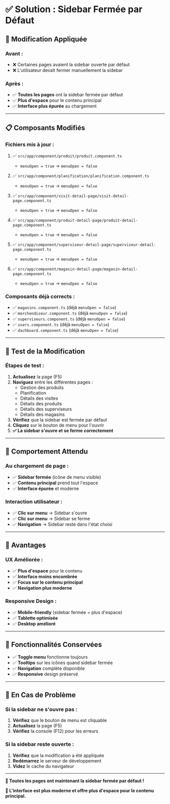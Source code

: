 # ✅ Solution : Sidebar Fermée par Défaut

## 🔧 **Modification Appliquée**

### **Avant :**
- ❌ Certaines pages avaient la sidebar ouverte par défaut
- ❌ L'utilisateur devait fermer manuellement la sidebar

### **Après :**
- ✅ **Toutes les pages** ont la sidebar fermée par défaut
- ✅ **Plus d'espace** pour le contenu principal
- ✅ **Interface plus épurée** au chargement

---

## 📋 **Composants Modifiés**

### **Fichiers mis à jour :**

1. ✅ `src/app/component/produit/produit.component.ts`
   - `menuOpen = true` → `menuOpen = false`

2. ✅ `src/app/component/planification/planification.component.ts`
   - `menuOpen = true` → `menuOpen = false`

3. ✅ `src/app/component/visit-detail-page/visit-detail-page.component.ts`
   - `menuOpen = true` → `menuOpen = false`

4. ✅ `src/app/component/produit-detail-page/produit-detail-page.component.ts`
   - `menuOpen = true` → `menuOpen = false`

5. ✅ `src/app/component/superviseur-detail-page/superviseur-detail-page.component.ts`
   - `menuOpen = true` → `menuOpen = false`

6. ✅ `src/app/component/magasin-detail-page/magasin-detail-page.component.ts`
   - `menuOpen = true` → `menuOpen = false`

### **Composants déjà corrects :**
- ✅ `magasins.component.ts` (déjà `menuOpen = false`)
- ✅ `merchendiseur.component.ts` (déjà `menuOpen = false`)
- ✅ `superviseurs.component.ts` (déjà `menuOpen = false`)
- ✅ `users.component.ts` (déjà `menuOpen = false`)
- ✅ `dachboard.component.ts` (déjà `menuOpen = false`)

---

## 🧪 **Test de la Modification**

### **Étapes de test :**

1. **Actualisez** la page (F5)
2. **Naviguez** entre les différentes pages :
   - Gestion des produits
   - Planification
   - Détails des visites
   - Détails des produits
   - Détails des superviseurs
   - Détails des magasins
3. **Vérifiez** que la sidebar est fermée par défaut
4. **Cliquez** sur le bouton de menu pour l'ouvrir
5. **✅ La sidebar s'ouvre et se ferme correctement**

---

## 🎯 **Comportement Attendu**

### **Au chargement de page :**
- ✅ **Sidebar fermée** (icône de menu visible)
- ✅ **Contenu principal** prend tout l'espace
- ✅ **Interface épurée** et moderne

### **Interaction utilisateur :**
- ✅ **Clic sur menu** → Sidebar s'ouvre
- ✅ **Clic sur menu** → Sidebar se ferme
- ✅ **Navigation** → Sidebar reste dans l'état choisi

---

## 📱 **Avantages**

### **UX Améliorée :**
- ✅ **Plus d'espace** pour le contenu
- ✅ **Interface moins encombrée**
- ✅ **Focus sur le contenu principal**
- ✅ **Navigation plus moderne**

### **Responsive Design :**
- ✅ **Mobile-friendly** (sidebar fermée = plus d'espace)
- ✅ **Tablette optimisée**
- ✅ **Desktop amélioré**

---

## 🔄 **Fonctionnalités Conservées**

- ✅ **Toggle menu** fonctionne toujours
- ✅ **Tooltips** sur les icônes quand sidebar fermée
- ✅ **Navigation** complète disponible
- ✅ **Responsive** design préservé

---

## 🚨 **En Cas de Problème**

### **Si la sidebar ne s'ouvre pas :**
1. **Vérifiez** que le bouton de menu est cliquable
2. **Actualisez** la page (F5)
3. **Vérifiez** la console (F12) pour les erreurs

### **Si la sidebar reste ouverte :**
1. **Vérifiez** que la modification a été appliquée
2. **Redémarrez** le serveur de développement
3. **Videz** le cache du navigateur

---

**🎉 Toutes les pages ont maintenant la sidebar fermée par défaut !**

**📱 L'interface est plus moderne et offre plus d'espace pour le contenu principal.**
